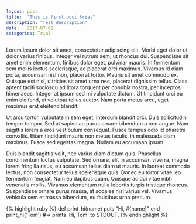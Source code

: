 ```yaml
---
layout: post
title:  "This is first post trial"
description: "Test description"
date:   2017-07-02
categories: Trial 
---
```

Lorem ipsum dolor sit amet, consectetur adipiscing elit. Morbi eget dolor ut dolor varius finibus. Integer vel rutrum sem, ut rhoncus dui. Suspendisse sit amet enim elementum, finibus dolor eget, pulvinar mauris. In fermentum sem mollis lectus scelerisque, ac placerat orci maximus. Vivamus id diam porta, accumsan nisl non, placerat tortor. Mauris sit amet commodo ex. Quisque est nisl, ultricies sit amet urna nec, placerat dignissim tellus. Class aptent taciti sociosqu ad litora torquent per conubia nostra, per inceptos himenaeos. Integer at ipsum sed mi vulputate dictum. Ut tincidunt orci eu enim eleifend, et volutpat tellus auctor. Nam porta metus arcu, eget maximus erat eleifend blandit.

Ut arcu tortor, vulputate in sem eget, interdum blandit orci. Duis sollicitudin tempor tempor. Sed at sapien ac purus ornare bibendum a non augue. Nam sagittis lorem a eros vestibulum consequat. Fusce tempus odio id pharetra convallis. Etiam tincidunt mauris non metus iaculis, in malesuada diam maximus. Fusce sed egestas magna. Nullam eu accumsan ipsum.

Duis blandit sagittis velit, nec varius diam dictum quis. Phasellus condimentum luctus vulputate. Sed ornare, elit in accumsan viverra, magna lorem fringilla risus, eu accumsan tellus diam ut mauris. In laoreet commodo lectus, non consectetur tellus scelerisque quis. Donec eu tortor vitae leo fermentum feugiat. Nam eu dapibus quam. Quisque ac dui vitae nibh venenatis mollis. Vivamus elementum nulla lobortis turpis tristique rhoncus. Suspendisse ornare purus massa, at sodales nisl varius vel. Vivamus vehicula sem et massa bibendum, eu faucibus urna pretium.

{% highlight ruby %}
def print_hi(name)
  puts "Hi, #{name}"
end
print_hi('Tom')
#=> prints 'Hi, Tom' to STDOUT.
{% endhighlight %}


